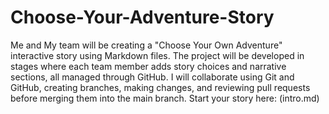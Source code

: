 # Choose-Your-Adventure-Story
Me and My team will be creating a "Choose Your Own Adventure" interactive story using Markdown files. The project will be developed in stages where each team member adds story choices and narrative sections, all managed through GitHub. I will collaborate using Git and GitHub, creating branches, making changes, and reviewing pull requests before merging them into the main branch.
Start your story here: (intro.md)
